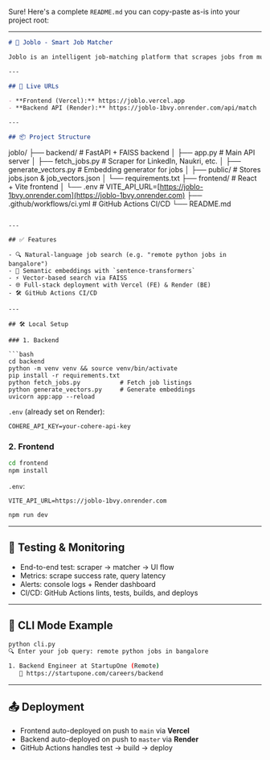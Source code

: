 Sure! Here's a complete `README.md` you can copy-paste as-is into your project root:

---

```markdown
# 🧠 Joblo - Smart Job Matcher

Joblo is an intelligent job-matching platform that scrapes jobs from multiple sources, embeds them semantically, and ranks results based on natural-language queries.

---

## 🚀 Live URLs

- **Frontend (Vercel):** https://joblo.vercel.app  
- **Backend API (Render):** https://joblo-1bvy.onrender.com/api/match  

---

## 📦 Project Structure

```

joblo/
├── backend/                # FastAPI + FAISS backend
│   ├── app.py              # Main API server
│   ├── fetch\_jobs.py       # Scraper for LinkedIn, Naukri, etc.
│   ├── generate\_vectors.py # Embedding generator for jobs
│   ├── public/             # Stores jobs.json & job\_vectors.json
│   └── requirements.txt
├── frontend/               # React + Vite frontend
│   └── .env                # VITE\_API\_URL=[https://joblo-1bvy.onrender.com](https://joblo-1bvy.onrender.com)
├── .github/workflows/ci.yml # GitHub Actions CI/CD
└── README.md

````

---

## ✅ Features

- 🔍 Natural-language job search (e.g. "remote python jobs in bangalore")
- 🤖 Semantic embeddings with `sentence-transformers`
- ⚡ Vector-based search via FAISS
- 🌐 Full-stack deployment with Vercel (FE) & Render (BE)
- 🛠 GitHub Actions CI/CD

---

## 🛠 Local Setup

### 1. Backend

```bash
cd backend
python -m venv venv && source venv/bin/activate
pip install -r requirements.txt
python fetch_jobs.py           # Fetch job listings
python generate_vectors.py     # Generate embeddings
uvicorn app:app --reload
````

`.env` (already set on Render):

```
COHERE_API_KEY=your-cohere-api-key
```

### 2. Frontend

```bash
cd frontend
npm install
```

`.env`:

```
VITE_API_URL=https://joblo-1bvy.onrender.com
```

```bash
npm run dev
```

---

## 🧪 Testing & Monitoring

* End-to-end test: scraper → matcher → UI flow
* Metrics: scrape success rate, query latency
* Alerts: console logs + Render dashboard
* CI/CD: GitHub Actions lints, tests, builds, and deploys

---

## 🧠 CLI Mode Example

```bash
python cli.py
🔍 Enter your job query: remote python jobs in bangalore

1. Backend Engineer at StartupOne (Remote)
   🔗 https://startupone.com/careers/backend
```

---

## 📤 Deployment

* Frontend auto-deployed on push to `main` via **Vercel**
* Backend auto-deployed on push to `master` via **Render**
* GitHub Actions handles test → build → deploy


